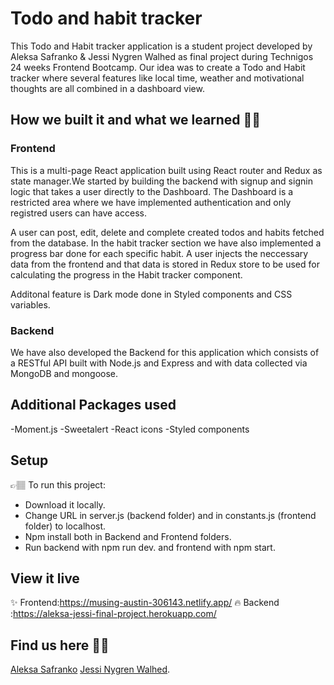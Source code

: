# Todo and habit tracker

This Todo and Habit tracker application is a student project developed by Aleksa Safranko & Jessi Nygren Walhed as final project during Technigos 24 weeks Frontend Bootcamp.
Our idea was to create a Todo and Habit tracker where several features like local time, weather and motivational thoughts are all combined in a dashboard view.

## How we built it and what we learned 👩‍💻

### Frontend

This is a multi-page React application built using React router and Redux as state manager.We started by building the backend with signup and signin logic that takes a user directly to the Dashboard. The Dashboard is a restricted area where we have implemented authentication and only registred users can have access.

A user can post, edit, delete and complete created todos and habits fetched from the database. In the habit tracker section we have also implemented a progress bar done for each specific habit. A user injects the neccessary data from the frontend and that data is stored in Redux store to be used for calculating the progress in the Habit tracker component.

Additonal feature is Dark mode done in Styled components and CSS variables.

### Backend

We have also developed the Backend for this application which consists of a RESTful API built with Node.js and Express and with data collected via MongoDB and mongoose.

## Additional Packages used

-Moment.js
-Sweetalert
-React icons
-Styled components

## Setup

👉🏽 To run this project:
- Download it locally.
- Change URL in server.js (backend folder) and in constants.js (frontend folder) to localhost. 
- Npm install both in Backend and Frontend folders. 
- Run backend with npm run dev. and frontend with npm start.

## View it live

✨ Frontend:https://musing-austin-306143.netlify.app/
🔥 Backend :https://aleksa-jessi-final-project.herokuapp.com/


## Find us here 👯‍♀️

<a href="https://a1eksa-portfoliotechnigo.netlify.app/"> Aleksa Safranko</a> 
<a href="https://github.com/hemmahosjessi">Jessi Nygren Walhed</a>. 
